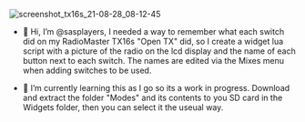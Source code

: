 ![screenshot_tx16s_21-08-28_08-12-45](https://user-images.githubusercontent.com/22359070/131209987-b9249a8b-e16c-4fe5-99f5-5277adf8b778.png)
- 👋 Hi, I’m @sasplayers, I needed a way to remember what each switch did on my RadioMaster TX16s "Open TX" did, so I create a widget lua script with a picture of the radio on the lcd display and the name of each button next to each switch. The names are edited via the Mixes menu when adding switches to be used.

- 🌱 I’m currently learning this as I go so its a work in progress.
Download and extract the folder "Modes" and its contents to you SD card in the Widgets folder, then you can select it the useual way.

<!---
sasplayers/sasplayers is a ✨ special ✨ repository because its `README.md` (this file) appears on your GitHub profile.
You can click the Preview link to take a look at your changes.
--->
